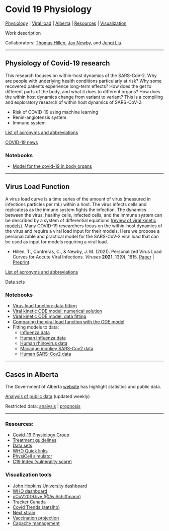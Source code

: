 # Covid 19 Physiology

[Physiology](#physiology-of-covid-19-research) |
[Viral load](#virus-load-function-research) |
[Alberta](#cases-in-alberta) |
[Resources](#resources) |
[Visualization](#visualization-tools)

Work description

Collaborators: [Thomas Hillen](http://www.math.ualberta.ca/~thillen/), [Jay Newby](https://newby-jay.github.io/), and [Junqi Liu](https://github.com/Junqi12138).

---

## Physiology of Covid-19 research

This research focuses on within-host dynamics of the SARS-CoV-2. Why are people with underlying health conditions particularly at risk? Why some recovered patients experience long-term effects? How does the get to different parts of the body, and what it does to different organs? How does the within host dynamics change from variant to variant? This is a compiling and exploratory research of within host dynamics of SARS-CoV-2.

- Risk of COVID-19 using machine learning
- Renin-angiotensis system
- Immune system

[List of acronyms and abbreviations](./references/acronyms.md)

[COVID-19 news](./references/news.md)

### Notebooks

- [Model for the covid-19 in body organs](https://nbviewer.jupyter.org/github/ccontrer/20-08Covid19Physiology/blob/master/julia/08%20SARS-Cov2%20Physiology%20model.html)

--- 

## Virus Load Function

A virus load curve is a time series of the amount of virus (measured in infections particles per mL) within a host.  The virus infects cells and replicatess as the inmune system fights the infection. The dynamics between the virus, healthy cells, infected cells, and the immune system can be described by a system of differential equations ([review of viral kinetic models](https://link.springer.com/article/10.1007%2Fs10928-014-9363-3)). Many COVID-19 researchers focus on the within-host dynamics of the virus and require a viral load input for their models. Here we propose a personalizable and practical model for the SARS-CoV-2 viral load that can be used as input for models requiring a viral load.

- Hillen, T., Contreras, C., & Newby, J. M. (2021). Personalized Virus Load Curves for Accute Viral Infections. *Viruses* **2021**, 13(9), 1815. [Paper](https://www.mdpi.com/1999-4915/13/9/1815) | [Preprint](https://www.medrxiv.org/content/10.1101/2021.01.21.21250268v1).

[List of acronyms and abbreviations](./references/acronyms.md)

[Data sets](./references/datasets.md)

### Notebooks

- [Virus load function: data fitting](https://nbviewer.jupyter.org/github/ccontrer/20-08Covid19Physiology/blob/master/julia/02%20Fitting%20the%20virus%20load%20function.ipynb)
- [Viral kinetic ODE model: numerical solution](https://nbviewer.jupyter.org/github/ccontrer/20-08Covid19Physiology/blob/master/julia/01%20Solving%20the%20virus%20target%20model.ipynb)
- [Viral kinetic ODE model: data fitting](https://nbviewer.jupyter.org/github/ccontrer/20-08Covid19Physiology/blob/master/julia/03%20Fitting%20the%20virus%20target%20model.ipynb)
- [Comparing the viral load function with the ODE model](https://nbviewer.jupyter.org/github/ccontrer/20-08Covid19Physiology/blob/master/julia/04%20Comparing%20the%20virus%20load%20function%20with%20the%20virus-target%20model.ipynb)
- Fitting models to data:
  - [Influenza data](https://nbviewer.jupyter.org/github/ccontrer/20-08Covid19Physiology/blob/master/julia/05%20Fitting%20models%20to%20influenza%20data.ipynb)
  - [Human Influenza data](https://nbviewer.jupyter.org/github/ccontrer/20-08Covid19Physiology/blob/master/julia/07a%20Fitting%20models%20to%20Influenza%20A%20data%20(Baccam%202008).ipynb)
  - [Human rhinovirus data](https://nbviewer.jupyter.org/github/ccontrer/20-08Covid19Physiology/blob/master/julia/07b%20Fitting%20models%20to%20Rhinovirus%20data%20(Kennedy%202014).ipynb)
  - [Macaque monkey SARS-Cov2 data](https://nbviewer.jupyter.org/github/ccontrer/20-08Covid19Physiology/blob/master/julia/06%20Fitting%20models%20to%20macaque%20monkey%20SARS-Cov2%20data.ipynb)
  - [Human SARS-Cov2 data](https://nbviewer.jupyter.org/github/ccontrer/20-08Covid19Physiology/blob/master/julia/06%20Fitting%20models%20to%20macaque%20monkey%20SARS-Cov2%20data.ipynb)

---

## Cases in Alberta

The Government of Alberta [website](https://www.alberta.ca/stats/covid-19-alberta-statistics.htm) has highlight statistics and public data.

[Analysis of public data](https://nbviewer.jupyter.org/github/ccontrer/20-08Covid19Physiology/blob/master/python/03%20COVID-19%20Alberta.ipynb) (updated weekly)

Restricted data: [analysis](https://nbviewer.jupyter.org/github/ccontrer/20-08Covid19Physiology/blob/master/python/03%20COVID-19%20Alberta%20restricted%20data.ipynb) | [prognosis](https://nbviewer.jupyter.org/github/ccontrer/20-08Covid19Physiology/blob/master/python/04%20COVID-19%20Prognosis%20(Alberta%20restricted).ipynb)

---

### Resources:

- [Covid-19 Physiology Group](https://sites.google.com/ualberta.ca/cov-pg/home) 
- [Treatment guidelines](https://www.idsociety.org/practice-guideline/covid-19-guideline-treatment-and-management/)
- [Data sets](references/datasets.md)
- [WHO Quick links](https://www.who.int/emergencies/diseases/novel-coronavirus-2019)
- [PhysiCell simulator](http://physicell.org/)
- [C19 Index (vulnerality score)](https://closedloop.ai/c19index/)

### Visualization tools

- [John Hopkins University dashboard](https://gisanddata.maps.arcgis.com/apps/opsdashboard/index.html#/bda7594740fd40299423467b48e9ecf6)
- [WHO dashboard](https://covid19.who.int/table)
- [nCoV2019.live (@AviSchiffmann)](https://ncov2019.live/)
- [Tracker Canada](https://covid19tracker.ca/)
- [Covid Trends (aatsihb)](https://aatishb.com/covidtrends/)
- [Next strain](https://nextstrain.org/groups/neherlab/ncov/S.N501?c=gt-S_501,69&p=grid&r=country)
- [Vaccination projection](https://timetoherd.com/)
- [Capacity management](https://covid-hospital-operations.com/about#aboutus)